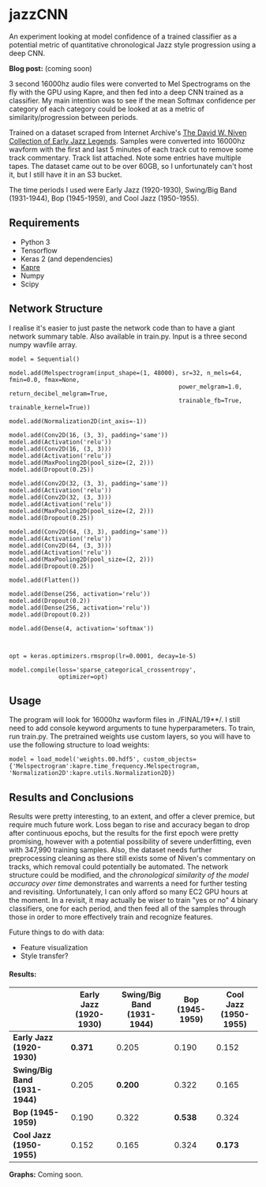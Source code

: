 # jazzCNN
 
An experiment looking at model confidence of a trained classifier as a potential metric of quantitative chronological Jazz style progression using a deep CNN.

**Blog post:** (coming soon)

3 second 16000hz audio files were converted to Mel Spectrograms on the fly with the GPU using Kapre, and then fed into a deep CNN trained as a classifier. My main intention was to see if the mean Softmax confidence per category of each category could be looked at as a metric of similarity/progression between periods.

Trained on a dataset scraped from Internet Archive's [The David W. Niven Collection of Early Jazz Legends](https://archive.org/details/davidwnivenjazz). Samples were converted into 16000hz wavform with the first and last 5 minutes of each track cut to remove some track commentary. Track list attached. Note some entries have multiple tapes. The dataset came out to be over 60GB, so I unfortunately can't host it, but I still have it in an S3 bucket.

The time periods I used were Early Jazz (1920-1930), Swing/Big Band (1931-1944), Bop (1945-1959), and Cool Jazz (1950-1955).

  
## Requirements
- Python 3
- Tensorflow
- Keras 2 (and dependencies)
- [Kapre](https://github.com/keunwoochoi/kapre)
- Numpy
- Scipy
  
  
  

## Network Structure
I realise it's easier to just paste the network code than to have a giant network summary table. Also available in train.py. Input is a three second numpy wavfile array. 

```
model = Sequential()

model.add(Melspectrogram(input_shape=(1, 48000), sr=32, n_mels=64, fmin=0.0, fmax=None,
                                                power_melgram=1.0, return_decibel_melgram=True,
                                                trainable_fb=True, trainable_kernel=True))

model.add(Normalization2D(int_axis=-1))    

model.add(Conv2D(16, (3, 3), padding='same'))
model.add(Activation('relu'))
model.add(Conv2D(16, (3, 3)))
model.add(Activation('relu'))
model.add(MaxPooling2D(pool_size=(2, 2)))
model.add(Dropout(0.25))

model.add(Conv2D(32, (3, 3), padding='same'))
model.add(Activation('relu'))
model.add(Conv2D(32, (3, 3)))
model.add(Activation('relu'))
model.add(MaxPooling2D(pool_size=(2, 2)))
model.add(Dropout(0.25))

model.add(Conv2D(64, (3, 3), padding='same'))
model.add(Activation('relu'))
model.add(Conv2D(64, (3, 3)))
model.add(Activation('relu'))
model.add(MaxPooling2D(pool_size=(2, 2)))
model.add(Dropout(0.25))

model.add(Flatten())

model.add(Dense(256, activation='relu'))
model.add(Dropout(0.2))
model.add(Dense(256, activation='relu'))
model.add(Dropout(0.2))

model.add(Dense(4, activation='softmax'))



opt = keras.optimizers.rmsprop(lr=0.0001, decay=1e-5)

model.compile(loss='sparse_categorical_crossentropy',
              optimizer=opt)

```

## Usage

The program will look for 16000hz wavform files in ./FINAL/19\*\*/. I still need to add console keyword arguments to tune hyperparameters. To train, run train.py. The pretrained weights use custom layers, so you will have to use the following structure to load weights:
```
model = load_model('weights.00.hdf5', custom_objects={'Melspectrogram':kapre.time_frequency.Melspectrogram, 'Normalization2D':kapre.utils.Normalization2D})
```


## Results and Conclusions

Results were pretty interesting, to an extent, and offer a clever premice, but require much future work. Loss began to rise and accuracy began to drop after continuous epochs, but the results for the first epoch were pretty promising, however with a potential possibility of severe underfitting, even with 347,990 training samples. Also, the dataset needs further preprocessing cleaning as there still exists some of Niven's commentary on tracks, which removal could potentially be automated. The network structure could be modified, and the *chronological similarity of the model accuracy over time* demonstrates and warrents a need for further testing and revisiting. Unfortunately, I can only afford so many EC2 GPU hours at the moment.
In a revisit, it may actually be wiser to train "yes or no" 4 binary classifiers, one for each period, and then feed all of the samples through those in order to more effectively train and recognize features.

Future things to do with data:
- Feature visualization
- Style transfer?

#### Results:

|   | **Early Jazz (1920-1930)** |**Swing/Big Band (1931-1944)**|**Bop (1945-1959)**|**Cool Jazz (1950-1955)**|
| --- | --- | --- | --- | --- |
| **Early Jazz (1920-1930)** | **0.371** | 0.205 | 0.190 | 0.152 |
| **Swing/Big Band (1931-1944)**| 0.205 | **0.200** | 0.322 | 0.165 |
| **Bop (1945-1959)**| 0.190 | 0.322 |**0.538** | 0.324 |
| **Cool Jazz (1950-1955)**| 0.152 | 0.165 | 0.324 |**0.173** |

**Graphs:** Coming soon.
